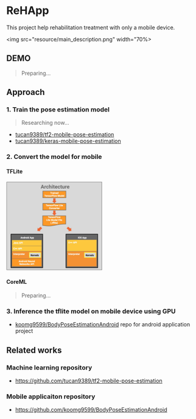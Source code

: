 # ReHApp

This project help rehabilitation treatment with only a mobile device.

<img src="resource/main_description.png" width="70%>

## DEMO

> Preparing...

## Approach

### 1. Train the pose estimation model

> Researching now...

- [tucan9389/tf2-mobile-pose-estimation](https://github.com/tucan9389/tf2-mobile-pose-estimation)
- [tucan9389/keras-mobile-pose-estimation](https://github.com/tucan9389/keras-mobile-pose-estimation)

### 2. Convert the model for mobile

#### TFLite
[<img src="resource/tflite_daigram.png" width="50%">](https://images.app.goo.gl/35u8ruBi1knuLr957)

#### CoreML

> Preparing...

### 3. Inference the tflite model on mobile device using GPU

- [koomg9599/BodyPoseEstimationAndroid](https://github.com/koomg9599/BodyPoseEstimationAndroid) repo for android application project


## Related works

### Machine learning repository
- https://github.com/tucan9389/tf2-mobile-pose-estimation

### Mobile applicaiton repository
- https://github.com/koomg9599/BodyPoseEstimationAndroid
